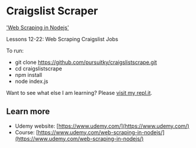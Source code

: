 # Craigslist Scraper
['Web Scraping in Nodejs'](https://www.udemy.com/web-scraping-in-nodejs/)

Lessons 12-22: Web Scraping Craigslist Jobs

To run:
  * git clone https://github.com/pursuitky/craigslistscrape.git
  * cd craigslistscrape
  * npm install
  * node index.js

Want to see what else I am learning? Please [visit my repl.it](https://repl.it/@pursuitky).

## Learn more

  * Udemy website: [https://www.udemy.com/](https://www.udemy.com/)
  * Course: [https://www.udemy.com/web-scraping-in-nodejs/](https://www.udemy.com/web-scraping-in-nodejs/)
